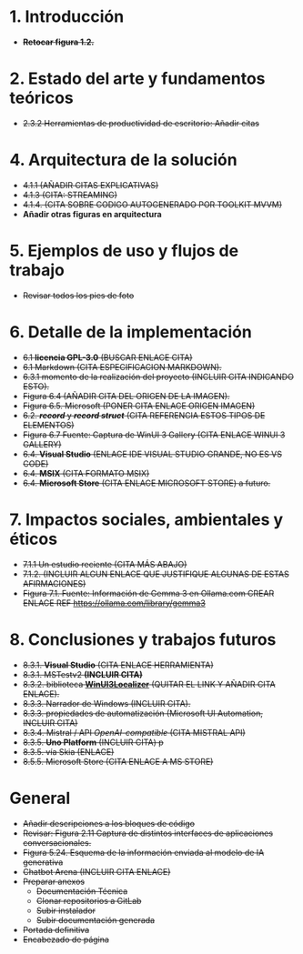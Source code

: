 
# 1. Introducción

- ~~**Retocar figura 1.2.**~~

# 2. Estado del arte y fundamentos teóricos

- ~~2.3.2 Herramientas de productividad de escritorio: Añadir citas~~

# 4. Arquitectura de la solución

- ~~4.1.1 (AÑADIR CITAS EXPLICATIVAS)~~
- ~~4.1.3 (CITA: STREAMING)~~
- ~~4.1.4. (CITA SOBRE CODIGO AUTOGENERADO POR TOOLKIT MVVM)~~
- **Añadir otras figuras en arquitectura**

# 5. Ejemplos de uso y flujos de trabajo

- ~~Revisar todos los pies de foto~~

# 6. Detalle de la implementación

- ~~6.1 **licencia GPL-3.0** (BUSCAR ENLACE CITA)~~
- ~~6.1 Markdown (CITA ESPECIFICACION MARKDOWN).~~
- ~~6.3.1 momento de la realización del proyecto (INCLUIR CITA INDICANDO ESTO).~~
- ~~Figura 6.4  (AÑADIR CITA DEL ORIGEN DE LA IMAGEN).~~
- ~~Figura 6.5. Microsoft (PONER CITA ENLACE ORIGEN IMAGEN)~~
- ~~6.2. ***record*** y ***record struct*** (CITA REFERENCIA ESTOS TIPOS DE ELEMENTOS)~~
- ~~Figura 6.7 Fuente: Captura de WinUI 3 Gallery (CITA ENLACE WINUI 3 GALLERY)~~
- ~~6.4.  **Visual Studio** (ENLACE IDE VISUAL STUDIO GRANDE, NO ES VS CODE)~~
- ~~6.4.  **MSIX** (CITA FORMATO MSIX)~~
- ~~6.4. **Microsoft Store** (CITA ENLACE MICROSOFT STORE) a futuro.~~

# 7. Impactos sociales, ambientales y éticos

- ~~7.1.1 Un estudio reciente (CITA MÁS ABAJO)~~ 
- ~~7.1.2.  (INCLUIR ALGUN ENLACE QUE JUSTIFIQUE ALGUNAS DE ESTAS AFIRMACIONES)~~
- ~~Figura 7.1. Fuente: Información de Gemma 3 en Ollama.com CREAR ENLACE REF https://ollama.com/library/gemma3~~

# 8. Conclusiones y trabajos futuros

- ~~8.3.1.  **Visual Studio** (CITA ENLACE HERRAMIENTA)~~
- ~~8.3.1. MSTestv2 **(INCLUIR CITA)**~~
- ~~8.3.2. biblioteca [**WinUI3Localizer**](https://github.com/altimesh/winui3localizer) (QUITAR EL LINK Y AÑADIR CITA ENLACE).~~
- ~~8.3.3.  Narrador de Windows (INCLUIR CITA).~~
- ~~8.3.3. propiedades de automatización (Microsoft UI Automation, INCLUIR CITA)~~
- ~~8.3.4. Mistral / API *OpenAI-compatible* (CITA MISTRAL API)~~
- ~~8.3.5.  **Uno Platform** (INCLUIR CITA) p~~
- ~~8.3.5. vía Skia (ENLACE)~~
- ~~8.5.5. Microsoft Store (CITA ENLACE A MS STORE)~~

# General

- ~~Añadir descripciones a los bloques de código~~
- ~~Revisar: Figura 2.11 Captura de distintos interfaces de aplicaciones conversacionales.~~
- ~~Figura 5.24. Esquema de la información enviada al modelo de IA generativa~~
- ~~Chatbot Arena (INCLUIR CITA ENLACE)~~
- ~~Preparar anexos~~
	- ~~Documentación Técnica~~
	- ~~Clonar repositorios a GitLab~~
	- ~~Subir instalador~~
	- ~~Subir documentación generada~~
- ~~Portada definitiva~~
- ~~Encabezado de página~~